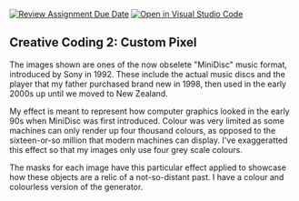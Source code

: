 [![Review Assignment Due Date](https://classroom.github.com/assets/deadline-readme-button-24ddc0f5d75046c5622901739e7c5dd533143b0c8e959d652212380cedb1ea36.svg)](https://classroom.github.com/a/fhdOjw6q)
[![Open in Visual Studio Code](https://classroom.github.com/assets/open-in-vscode-718a45dd9cf7e7f842a935f5ebbe5719a5e09af4491e668f4dbf3b35d5cca122.svg)](https://classroom.github.com/online_ide?assignment_repo_id=12014784&assignment_repo_type=AssignmentRepo)
## Creative Coding 2: Custom Pixel

The images shown are ones of the now obselete "MiniDisc" music format, introduced by Sony in 1992. These include the actual music discs and the player that my father purchased brand new in 1998, then used in the early 2000s up until we moved to New Zealand.

My effect is meant to represent how computer graphics looked in the early 90s when MiniDisc was first introduced. Colour was very limited as some machines can only render up four thousand colours, as opposed to the sixteen-or-so million that modern machines can display. I've exaggeratted this effect so that my images only use four grey scale colours.

The masks for each image have this particular effect applied to showcase how these objects are a relic of a not-so-distant past. I have a colour and colourless version of the generator.
